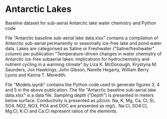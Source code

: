 # Antarctic Lakes
Baseline dataset for sub-aerial Antarctic lake water chemistry and Python code

File "Antarctic baseline sub-aerial lake data.xlsx" contains a compilation of Antarctic sub-aerial permanently or seasonally ice-free lake and pond water data. Lakes are categorised as Saline or Freshwater ("Saline/freshwater" column) per publication "Temperature-driven changes in water chemistry of Antarctic ice-free subaerial lakes: Implications for hydrochemistry and nutrient cycling in a warming climate" by Liza K. McDonough, Krystyna M. Saunders, Jon Hawkings, John Gibson, Narelle Hegarty, William Berry Lyons and Karina T. Meredith.

File "Models.ipynb" contains the Python code used to generate figures 3, 4 and 5 in the above publication. The file "Antarctic baseline sub-aerial lake data.xlsx" is a data file. Sampling depth ("Depth") is presented in meters below surface. Conductivity is presented as µS/cm. Na, K, Mg, Ca, Cl, Si, SO4, NO2, NO3, PO4 and DOC are presented as mg/L. Na:Cl, SO4:Cl, Mg:Cl, K:Cl and Ca:Cl represent ratios of the elements.
